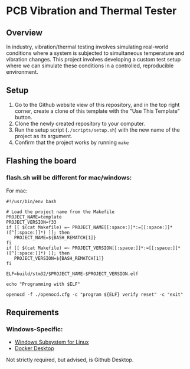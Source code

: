 # PCB Vibration and Thermal Tester

## Overview
In industry, vibration/thermal testing involves simulating real-world conditions where a system is subjected to simultaneous temperature and vibration changes. This project involves developing a custom test setup where we can simulate these conditions in a controlled, reproducible environment. 

## Setup
 1. Go to the Github website view of this repository, and in the top right corner, create a
    clone of this template with the "Use This Template" button.
 2. Clone the newly created repository to your computer.
 3. Run the setup script (`./scripts/setup.sh`) with the new name of the project as its
    argument.
 4. Confirm that the project works by running `make`

## Flashing the board
### flash.sh will be different for mac/windows:
 For mac:

 ```
#!/usr/bin/env bash
 
# Load the project name from the Makefile
PROJECT_NAME=template
PROJECT_VERSION=f33
if [[ $(cat Makefile) =~ PROJECT_NAME[[:space:]]*:=[[:space:]]*([^[:space:]]*) ]]; then
    PROJECT_NAME=${BASH_REMATCH[1]}
fi
if [[ $(cat Makefile) =~ PROJECT_VERSION[[:space:]]*:=[[:space:]]*([^[:space:]]*) ]]; then
    PROJECT_VERSION=${BASH_REMATCH[1]}
fi
 
ELF=build/stm32/$PROJECT_NAME-$PROJECT_VERSION.elf

echo "Programming with $ELF"

openocd -f ./openocd.cfg -c "program ${ELF} verify reset" -c "exit"
 ```

## Requirements
### Windows-Specific:
- [Windows Subsystem for Linux](https://learn.microsoft.com/en-us/windows/wsl/install)
- [Docker Desktop](https://docs.docker.com/desktop/install/windows-install/)

Not strictly required, but advised, is Github Desktop.
